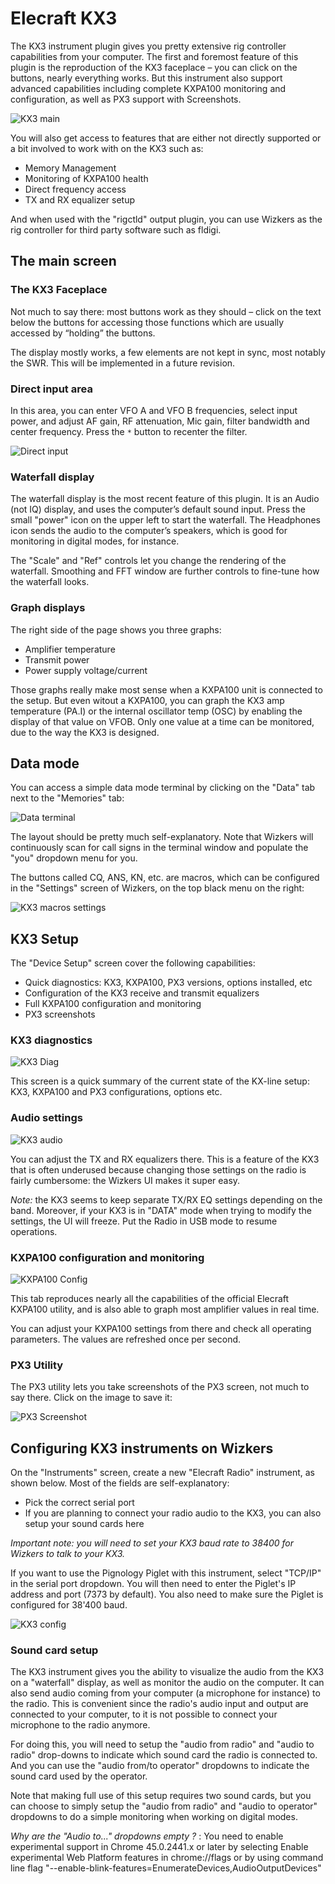 # Elecraft KX3

The KX3 instrument plugin gives you pretty extensive rig controller capabilities from your computer. The first and foremost feature of this plugin is the reproduction of the KX3 faceplace – you can click on the buttons, nearly everything works. But this instrument also support advanced capabilities including complete KXPA100 monitoring and configuration, as well as PX3 support with Screenshots.

![KX3 main](img/kx3-main.png)

You will also get access to features that are either not directly supported or a bit involved to work with on the KX3 such as:

* Memory Management
* Monitoring of KXPA100 health
* Direct frequency access
* TX and RX equalizer setup

And when used with the "rigctld" output plugin, you can use Wizkers as the rig controller for third party software such as fldigi.

## The main screen

### The KX3 Faceplace

Not much to say there: most buttons work as they should – click on the text below the buttons for accessing those functions which are usually accessed by “holding” the buttons.

The display mostly works, a few elements are not kept in sync, most notably the SWR. This will be implemented in a future revision.

### Direct input area

In this area, you can enter VFO A and VFO B frequencies, select input power, and adjust AF gain, RF attenuation, Mic gain, filter bandwidth and center frequency. Press the `*` button to recenter the filter.

![Direct input](img/kx3-directinput.png)

### Waterfall display

The waterfall display is the most recent feature of this plugin. It is an Audio (not IQ) display, and uses the computer’s default sound input. Press the small "power" icon on the upper left to start the waterfall. The Headphones icon sends the audio to the computer’s speakers, which is good for monitoring in digital modes, for instance.

The "Scale" and "Ref" controls let you change the rendering of the waterfall. Smoothing and FFT window are further controls to fine-tune how the waterfall looks.

### Graph displays

The right side of the page shows you three graphs:

* Amplifier temperature
* Transmit power
* Power supply voltage/current

Those graphs really make most sense when a KXPA100 unit is connected to the setup. But even witout a KXPA100, you can graph the KX3 amp temperature (PA.I) or the internal oscillator temp (OSC) by enabling the display of that value on VFOB. Only one value at a time can be monitored, due to the way the KX3 is designed.

## Data mode

You can access a simple data mode terminal by clicking on the "Data" tab next to the "Memories" tab:

![Data terminal](img/kx3-data-terminal.png)

The layout should be pretty much self-explanatory. Note that Wizkers will continuously scan for call signs in the terminal window and populate the "you" dropdown menu for you.

The buttons called CQ, ANS, KN, etc. are macros, which can be configured in the "Settings" screen of Wizkers, on the top black menu on the right:

![KX3 macros settings](img/kx3-settings-macros.png)

## KX3 Setup

The "Device Setup" screen cover the following capabilities:

* Quick diagnostics: KX3, KXPA100, PX3 versions, options installed, etc
* Configuration of the KX3 receive and transmit equalizers
* Full KXPA100 configuration and monitoring
* PX3 screenshots

### KX3 diagnostics

![KX3 Diag](img/kx3-settings-1.png)

This screen is a quick summary of the current state of the KX-line setup: KX3, KXPA100 and PX3 configurations, options etc.

### Audio settings

![KX3 audio](img/kx3-settings-eq.png)

You can adjust the TX and RX equalizers there. This is a feature of the KX3 that is often underused because changing those settings on the radio is fairly cumbersome: the Wizkers UI makes it super easy.

_Note:_ the KX3 seems to keep separate TX/RX EQ settings depending on the band. Moreover, if your KX3 is in "DATA" mode when trying to modify the settings, the UI will freeze. Put the Radio in USB mode to resume operations.

### KXPA100 configuration and monitoring

![KXPA100 Config](img/kx3-settings-kxpa100.png)

This tab reproduces nearly all the capabilities of the official Elecraft KXPA100 utility, and is also able to graph most amplifier values in real time.

You can adjust your KXPA100 settings from there and check all operating parameters. The values are refreshed once per second.


### PX3 Utility

The PX3 utility lets you take screenshots of the PX3 screen, not much to say there. Click on the image to save it:

![PX3 Screenshot](img/kx3-settings-px3.png)



## Configuring KX3 instruments on Wizkers

On the "Instruments" screen, create a new "Elecraft Radio" instrument, as shown below. Most of the fields are self-explanatory:

* Pick the correct serial port
* If you are planning to connect your radio audio to the KX3, you can also setup your sound cards here

*Important note: you will need to set your KX3 baud rate to 38400 for Wizkers to talk to your KX3.*

If you want to use the Pignology Piglet with this instrument, select "TCP/IP" in the serial port dropdown. You will then need to enter the Piglet's IP address and port (7373 by default). You also need to make sure the Piglet is configured for 38'400 baud.

![KX3 config](img/kx3-config.png)

### Sound card setup

The KX3 instrument gives you the ability to visualize the audio from the KX3 on a "waterfall" display, as well as monitor the audio on the computer. It can also send audio coming from your computer (a microphone for instance) to the radio. This is convenient since the radio's audio input and output are connected to your computer, to it is not possible to connect your microphone to the radio anymore.

For doing this, you will need to setup the "audio from radio" and "audio to radio" drop-downs to indicate which sound card the radio is connected to. And you can use the "audio from/to operator" dropdowns to indicate the sound card used by the operator.

Note that making full use of this setup requires two sound cards, but you can choose to simply setup the "audio from radio" and "audio to operator" dropdowns to do a simple monitoring when working on digital modes.

*Why are the "Audio to..." dropdowns empty ?* : You need to enable experimental support in Chrome 45.0.2441.x or later by selecting Enable experimental Web Platform features in chrome://flags or by using command line flag "--enable-blink-features=EnumerateDevices,AudioOutputDevices"
